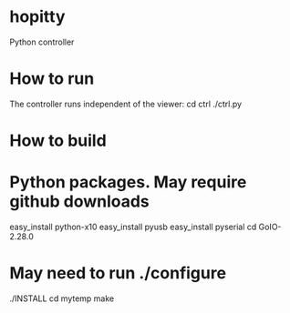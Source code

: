 hopitty
=======

Python controller

How to run
==========
The controller runs independent of the viewer:
cd ctrl
./ctrl.py

How to build
============

# Python packages. May require github downloads
easy_install python-x10
easy_install pyusb
easy_install pyserial
cd GoIO-2.28.0
# May need to run ./configure
./INSTALL
cd mytemp
make

